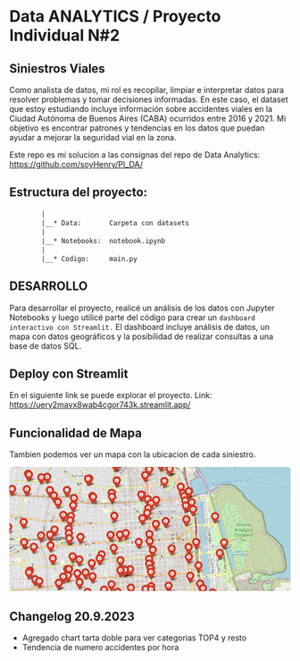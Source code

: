 # Data ANALYTICS / Proyecto Individual N#2

## Siniestros Viales

Como analista de datos, mi rol es recopilar, limpiar e interpretar datos para resolver problemas y tomar decisiones informadas. 
En este caso, el dataset que estoy estudiando incluye información sobre accidentes viales en la Ciudad Autónoma de Buenos Aires (CABA) ocurridos entre 2016 y 2021. 
Mi objetivo es encontrar patrones y tendencias en los datos que puedan ayudar a mejorar la seguridad vial en la zona.

Este repo es mi solucion a las consignas del repo de Data Analytics: https://github.com/soyHenry/PI_DA/

## Estructura del proyecto:

            |
            |__* Data:       Carpeta con datasets
            |
            |__* Notebooks:  notebook.ipynb
            |                
            |__* Codigo:     main.py

## DESARROLLO

Para desarrollar el proyecto, realicé un análisis de los datos con Jupyter Notebooks y luego utilicé parte del código para crear un `dashboard interactivo con Streamlit.` 
El dashboard incluye análisis de datos, un mapa con datos geográficos y la posibilidad de realizar consultas a una base de datos SQL.

## Deploy con Streamlit

En el siguiente link se puede explorar el proyecto.
Link: https://uery2mavx8wab4cgor743k.streamlit.app/

## Funcionalidad de Mapa

Tambien podemos ver un mapa con la ubicacion de cada siniestro.

![mapa](src/Rounded_map.png)

## Changelog 20.9.2023

- Agregado chart tarta doble para ver categorias TOP4 y resto
- Tendencia de numero accidentes por hora  
